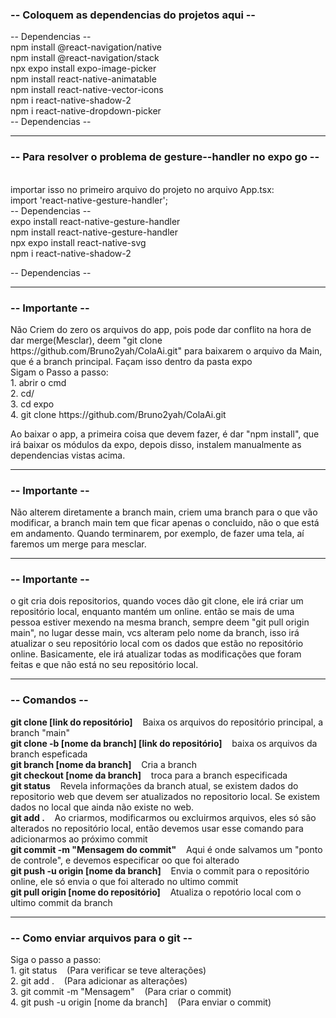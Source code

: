 <h3>-- Coloquem as dependencias do projetos aqui --</h3>
-- Dependencias -- <br>
npm install @react-navigation/native <br>
npm install @react-navigation/stack <br>
npx expo install expo-image-picker <br>
npm install react-native-animatable <br>
npm install react-native-vector-icons <br>
npm i react-native-shadow-2 <br>
npm i react-native-dropdown-picker <br>
-- Dependencias -- <hr>

<h3>-- Para resolver o problema de gesture--handler no expo go --</h3><br>
importar isso no primeiro arquivo do projeto no arquivo App.tsx:<br>
import 'react-native-gesture-handler';<br>
-- Dependencias -- <br>
expo install react-native-gesture-handler<br>
 npm install react-native-gesture-handler<br>
npx expo install react-native-svg <br>
npm i react-native-shadow-2 <br>

-- Dependencias -- <hr>

<h3>-- Importante --</h3>
Não Criem do zero os arquivos do app, pois pode dar conflito na hora de dar merge(Mesclar), deem "git clone https://github.com/Bruno2yah/ColaAi.git" para baixarem o arquivo da Main, que é a branch principal. Façam isso dentro da pasta expo<br>
Sigam o Passo a passo:<br>
1. abrir o cmd<br>
2. cd/<br>
3. cd expo<br>
4. git clone https://github.com/Bruno2yah/ColaAi.git<br>

Ao baixar o app, a primeira coisa que devem fazer, é dar "npm install", que irá baixar os módulos da expo, depois disso, instalem manualmente as dependencias vistas acima.<hr>

<h3>-- Importante --</h3>
Não alterem diretamente a branch main, criem uma branch para o que vão modificar, a branch main tem que ficar apenas o concluido, não o que está em andamento. Quando terminarem, por exemplo, de fazer uma tela, aí faremos um merge para mesclar.<hr>

<h3>-- Importante --</h3>
o git cria dois repositorios, quando voces dão git clone, ele irá criar um repositório local, enquanto mantém um online. então se mais de uma pessoa estiver mexendo na mesma branch, sempre deem "git pull origin main", no lugar desse main, vcs alteram pelo nome da  branch, isso irá atualizar o seu repositório local com os dados que estão no repositório online. Basicamente, ele irá atualizar todas as modificações que foram feitas e que não está no seu repositório local.<hr>

<h3>-- Comandos --</h3>
<b>git clone [link do repositório]</b> &nbsp&nbsp Baixa os arquivos do repositório principal, a branch "main"<br>
<b>git clone -b [nome da branch] [link do repositório]</b> &nbsp&nbsp baixa os arquivos da branch espeficada<br>
<b>git branch [nome da branch]</b> &nbsp&nbsp Cria a branch<br>
<b>git checkout [nome da branch]</b> &nbsp&nbsp troca para a branch especificada<br>
<b>git status</b> &nbsp&nbsp Revela informações da branch atual, se existem dados do repositorio web que devem ser atualizados no repositorio local. Se existem dados no local que ainda não existe no web.<br>
<b>git add .</b> &nbsp&nbsp Ao criarmos, modificarmos ou excluirmos arquivos, eles só são alterados no repositório local, então devemos usar esse comando para adicionarmos ao próximo commit<br>
<b>git commit -m "Mensagem do commit"</b> &nbsp&nbsp Aqui é onde salvamos um "ponto de controle", e devemos especificar oo que foi alterado<br>
<b>git push -u origin [nome da branch]</b> &nbsp&nbsp Envia o commit para o repositório online, ele só envia o que foi alterado no ultimo commit<br>
<b>git pull origin [nome do repositório]</b> &nbsp&nbsp Atualiza o repotório local com o ultimo commit da branch<hr>

<h3>-- Como enviar arquivos para o git --</h3>
Siga o passo a passo:<br>
1. git status &nbsp&nbsp (Para verificar se teve alterações)<br>
2. git add . &nbsp&nbsp (Para adicionar as alterações)<br>
3. git commit -m "Mensagem" &nbsp&nbsp (Para criar o commit)<br>
4. git push -u origin [nome da branch] &nbsp&nbsp (Para enviar o commit)<br>
